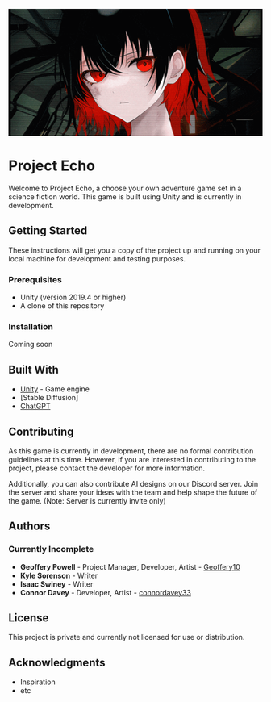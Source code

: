 <p align="center">
<img src="https://github.com/Geoffery10/Project-Echo/blob/main/assets/art/banner.gif?raw=true" />
</p>

# Project Echo
Welcome to Project Echo, a choose your own adventure game set in a science fiction world. This game is built using Unity and is currently in development.

## Getting Started
These instructions will get you a copy of the project up and running on your local machine for development and testing purposes.

### Prerequisites
- Unity (version 2019.4 or higher)
- A clone of this repository

### Installation
Coming soon

## Built With
- [Unity](https://unity.com/) - Game engine
- [Stable Diffusion]
- [ChatGPT](https://chat.openai.com/)

## Contributing
As this game is currently in development, there are no formal contribution guidelines at this time. However, if you are interested in contributing to the project, please contact the developer for more information.

Additionally, you can also contribute AI designs on our Discord server. Join the server and share your ideas with the team and help shape the future of the game. (Note: Server is currently invite only)

## Authors
### Currently Incomplete
- **Geoffery Powell** - Project Manager, Developer, Artist - [Geoffery10](https://github.com/Geoffery10)
- **Kyle Sorenson** - Writer
- **Isaac Swiney** - Writer
- **Connor Davey** - Developer, Artist - [connordavey33](https://github.com/connordavey33)

## License
This project is private and currently not licensed for use or distribution.

## Acknowledgments
- Inspiration
- etc
